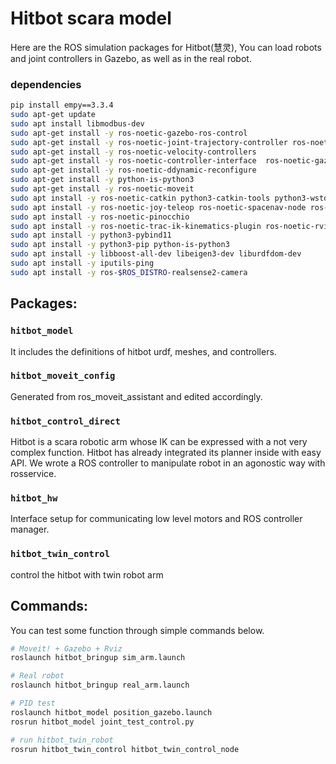 # Hitbot scara model
Here are the ROS simulation packages for Hitbot(慧灵), You can load robots and joint controllers in Gazebo, as well as in the real robot.

### dependencies
```bash
pip install empy==3.3.4
sudo apt-get update 
sudo apt install libmodbus-dev
sudo apt-get install -y ros-noetic-gazebo-ros-control
sudo apt-get install -y ros-noetic-joint-trajectory-controller ros-noetic-position-controllers ros-noetic-ackermann-steering-controller ros-noetic-diff-drive-controller 
sudo apt-get install -y ros-noetic-velocity-controllers
sudo apt-get install -y ros-noetic-controller-interface  ros-noetic-gazebo-ros-control ros-noetic-joint-state-controller ros-noetic-effort-controllers 
sudo apt-get install -y ros-noetic-ddynamic-reconfigure
sudo apt-get install -y python-is-python3
sudo apt-get install -y ros-noetic-moveit
sudo apt install -y ros-noetic-catkin python3-catkin-tools python3-wstool
sudo apt install -y ros-noetic-joy-teleop ros-noetic-spacenav-node ros-noetic-rosparam-shortcuts ros-noetic-joy libqt5x11extras5-dev ros-noetic-graph-msgs ros-noetic-code-coverage ros-noetic-franka-description
sudo apt install -y ros-noetic-pinocchio
sudo apt install -y ros-noetic-trac-ik-kinematics-plugin ros-noetic-rviz-visual-tools ros-noetic-moveit-visual-tools
sudo apt install -y python3-pybind11
sudo apt install -y python3-pip python-is-python3
sudo apt install -y libboost-all-dev libeigen3-dev liburdfdom-dev
sudo apt install -y iputils-ping
sudo apt install -y ros-$ROS_DISTRO-realsense2-camera
```

## Packages:
### `hitbot_model` 
It includes the definitions of hitbot urdf, meshes, and controllers.


### `hitbot_moveit_config` 
Generated from ros_moveit_assistant and edited accordingly.

### `hitbot_control_direct` 
Hitbot is a scara robotic arm whose IK can be expressed with a not very complex function. Hitbot has already integrated its planner inside with easy API. We wrote a ROS controller to manipulate robot in an agonostic way with rosservice.

### `hitbot_hw`
Interface setup for communicating low level motors and ROS controller manager.


### `hitbot_twin_control`
control the hitbot with twin robot arm


## Commands:
 You can test some function through simple commands below.

```bash
# Moveit! + Gazebo + Rviz
roslaunch hitbot_bringup sim_arm.launch 
```

```bash
# Real robot
roslaunch hitbot_bringup real_arm.launch 

```

```bash
# PID test 
roslaunch hitbot_model position_gazebo.launch 
rosrun hitbot_model joint_test_control.py

```

```bash
# run hitbot_twin_robot
rosrun hitbot_twin_control hitbot_twin_control_node
```

